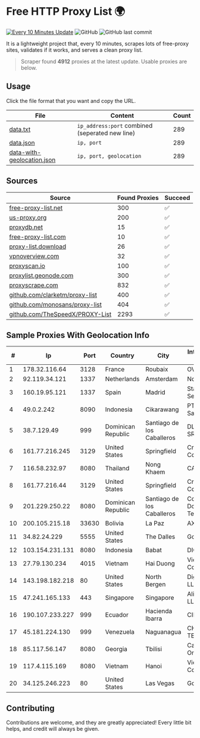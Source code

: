 
# Free HTTP Proxy List 🌍

[![Every 10 Minutes Update](https://github.com/mertguvencli/http-proxy-list/actions/workflows/main.yml/badge.svg?branch=main)](https://github.com/mertguvencli/http-proxy-list/actions/workflows/main.yml)
![GitHub](https://img.shields.io/github/license/mertguvencli/http-proxy-list)
![GitHub last commit](https://img.shields.io/github/last-commit/mertguvencli/http-proxy-list)

It is a lightweight project that, every 10 minutes, scrapes lots of free-proxy sites, validates if it works, and serves a clean proxy list.


> Scraper found **4912** proxies at the latest update. Usable proxies are below.

## Usage

Click the file format that you want and copy the URL.


|File|Content|Count|
|----|-------|-----|
|[data.txt](https://raw.githubusercontent.com/mertguvencli/http-proxy-list/main/proxy-list/data.txt)|`ip_address:port` combined (seperated new line)|289|
|[data.json](https://raw.githubusercontent.com/mertguvencli/http-proxy-list/main/proxy-list/data.json)|`ip, port`|289|
|[data-with-geolocation.json](https://raw.githubusercontent.com/mertguvencli/http-proxy-list/main/proxy-list/data-with-geolocation.json)|`ip, port, geolocation`|289|

## Sources

|Source|Found Proxies|Succeed|
|------|-------------|-------|
|[free-proxy-list.net](https://free-proxy-list.net)|300|✅|
|[us-proxy.org](https://www.us-proxy.org)|200|✅|
|[proxydb.net](http://proxydb.net)|15|✅|
|[free-proxy-list.com](https://free-proxy-list.com/?page=&port=&type%5B%5D=http&type%5B%5D=https&up_time=0&search=Search)|10|✅|
|[proxy-list.download](https://www.proxy-list.download/HTTP)|26|✅|
|[vpnoverview.com](https://vpnoverview.com/privacy/anonymous-browsing/free-proxy-servers)|32|✅|
|[proxyscan.io](https://www.proxyscan.io)|100|✅|
|[proxylist.geonode.com](https://proxylist.geonode.com/api/proxy-list?limit=300&page=1&sort_by=lastChecked&sort_type=desc&protocols=http,https)|300|✅|
|[proxyscrape.com](https://api.proxyscrape.com/v2/?request=displayproxies&protocol=http&timeout=10000&country=all&ssl=all&anonymity=all)|832|✅|
|[github.com/clarketm/proxy-list](https://raw.githubusercontent.com/clarketm/proxy-list/master/proxy-list-raw.txt)|400|✅|
|[github.com/monosans/proxy-list](https://raw.githubusercontent.com/monosans/proxy-list/main/proxies/http.txt)|404|✅|
|[github.com/TheSpeedX/PROXY-List](https://raw.githubusercontent.com/TheSpeedX/PROXY-List/master/http.txt)|2293|✅|


## Sample Proxies With Geolocation Info

|#|Ip|Port|Country|City|Internet Service Provider|
|-|--|----|-------|----|-------------------------|
|1|178.32.116.64|3128|France|Roubaix|OVH SAS|
|2|92.119.34.121|1337|Netherlands|Amsterdam|NovoServe B.V.|
|3|160.19.95.121|1337|Spain|Madrid|Stallion Network Services Limited|
|4|49.0.2.242|8090|Indonesia|Cikarawang|PT Usaha Adi Sanggoro|
|5|38.7.129.49|999|Dominican Republic|Santiago de los Caballeros|DLD SERVICIO SRL|
|6|161.77.216.245|3129|United States|Springfield|Crocker Communications|
|7|116.58.232.97|8080|Thailand|Nong Khaem|CAT-BB|
|8|161.77.216.44|3129|United States|Springfield|Crocker Communications|
|9|201.229.250.22|8080|Dominican Republic|Santiago de los Caballeros|Compañía Dominicana de Teléfonos S. A.|
|10|200.105.215.18|33630|Bolivia|La Paz|AXS Bolivia S. A.|
|11|34.82.24.229|5555|United States|The Dalles|Google LLC|
|12|103.154.231.131|8080|Indonesia|Babat|DIGITNET|
|13|27.79.130.234|4015|Vietnam|Hai Duong|Viettel Corporation|
|14|143.198.182.218|80|United States|North Bergen|DigitalOcean, LLC|
|15|47.241.165.133|443|Singapore|Singapore|Alibaba.com LLC|
|16|190.107.233.227|999|Ecuador|Hacienda Ibarra|CINECABLE TV|
|17|45.181.224.130|999|Venezuela|Naguanagua|CHIRCALNET TELECOM, C.A.|
|18|85.117.56.147|8080|Georgia|Tbilisi|Caucasus Online Ltd.|
|19|117.4.115.169|8080|Vietnam|Hanoi|Viettel Corporation|
|20|34.125.246.223|80|United States|Las Vegas|Google LLC|



## Contributing

Contributions are welcome, and they are greatly appreciated! Every
little bit helps, and credit will always be given.

